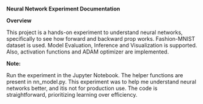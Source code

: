 **Neural Network Experiment Documentation**


**Overview**


This project is a hands-on experiment to understand neural networks, specifically to see how forward and backward prop works. 
Fashion-MNIST dataset is used. Model Evaluation, Inference and Visualization is supported.
Also, activation functions and ADAM optimizer are implemented.


**Note:**

Run the experiment in the Jupyter Notebook. The helper functions are present in nn_model.py.
This experiment was to help me understand neural networks better, and itis not for production use. The code is straightforward, prioritizing learning over efficiency.
